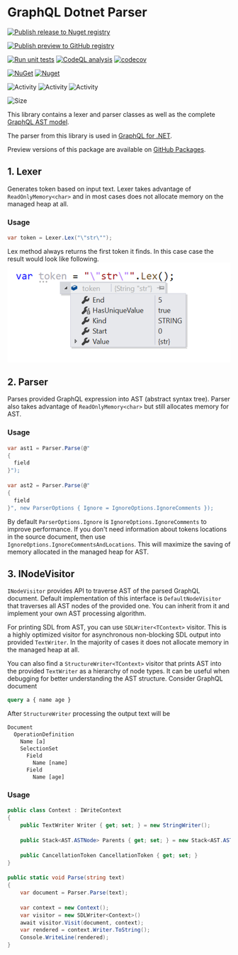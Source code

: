# GraphQL Dotnet Parser

[![Publish release to Nuget registry](https://github.com/graphql-dotnet/parser/actions/workflows/publish-release.yml/badge.svg)](https://github.com/graphql-dotnet/parser/actions/workflows/publish-release.yml)

[![Publish preview to GitHub registry](https://github.com/graphql-dotnet/parser/actions/workflows/publish-preview.yml/badge.svg)](https://github.com/graphql-dotnet/parser/actions/workflows/publish-preview.yml)

[![Run unit tests](https://github.com/graphql-dotnet/parser/actions/workflows/test.yml/badge.svg)](https://github.com/graphql-dotnet/parser/actions/workflows/test.yml)
[![CodeQL analysis](https://github.com/graphql-dotnet/parser/actions/workflows/codeql-analysis.yml/badge.svg)](https://github.com/graphql-dotnet/parser/actions/workflows/codeql-analysis.yml)
[![codecov](https://codecov.io/gh/graphql-dotnet/parser/branch/master/graph/badge.svg?token=GEjwg1by60)](https://codecov.io/gh/graphql-dotnet/parser)

[![NuGet](https://img.shields.io/nuget/v/GraphQL-Parser.svg)](https://www.nuget.org/packages/GraphQL-Parser)
[![Nuget](https://img.shields.io/nuget/dt/GraphQL-Parser)](https://www.nuget.org/packages/GraphQL-Parser)

![Activity](https://img.shields.io/github/commit-activity/w/graphql-dotnet/parser)
![Activity](https://img.shields.io/github/commit-activity/m/graphql-dotnet/parser)
![Activity](https://img.shields.io/github/commit-activity/y/graphql-dotnet/parser)

![Size](https://img.shields.io/github/repo-size/graphql-dotnet/parser)

This library contains a lexer and parser classes as well as the complete [GraphQL AST model](http://spec.graphql.org/October2021/#sec-Appendix-Grammar-Summary).

The parser from this library is used in [GraphQL for .NET](https://github.com/graphql-dotnet/graphql-dotnet).

Preview versions of this package are available on [GitHub Packages](https://github.com/orgs/graphql-dotnet/packages?repo_name=parser).

## 1. Lexer

Generates token based on input text. Lexer takes advantage of `ReadOnlyMemory<char>` and in most cases
does not allocate memory on the managed heap at all.

### Usage

```c#
var token = Lexer.Lex("\"str\"");
```

Lex method always returns the first token it finds. In this case case the result would look like following.
![lexer example](assets/lexer-example.png)

## 2. Parser

Parses provided GraphQL expression into AST (abstract syntax tree). Parser also takes advantage of
`ReadOnlyMemory<char>` but still allocates memory for AST.

### Usage

```c#
var ast1 = Parser.Parse(@"
{
  field
}");

var ast2 = Parser.Parse(@"
{
  field
}", new ParserOptions { Ignore = IgnoreOptions.IgnoreComments });
```

By default `ParserOptions.Ignore` is `IgnoreOptions.IgnoreComments` to improve performance.
If you don't need information about tokens locations in the source document, then use `IgnoreOptions.IgnoreCommentsAndLocations`.
This will maximize the saving of memory allocated in the managed heap for AST.

## 3. INodeVisitor

`INodeVisitor` provides API to traverse AST of the parsed GraphQL document.
Default implementation of this interface is `DefaultNodeVisitor` that
traverses all AST nodes of the provided one. You can inherit from it and
implement your own AST processing algorithm.

For printing SDL from AST, you can use `SDLWriter<TContext>` visitor.
This is a highly optimized visitor for asynchronous non-blocking SDL output
into provided `TextWriter`. In the majority of cases it does not allocate
memory in the managed heap at all.

You can also find a `StructureWriter<TContext>` visitor that prints AST
into the provided `TextWriter` as a hierarchy of node types. It can be useful
when debugging for better understanding the AST structure.
Consider GraphQL document

```graphql
query a { name age }
```

After `StructureWriter` processing the output text will be

```
Document
  OperationDefinition
    Name [a]
    SelectionSet
      Field
        Name [name]
      Field
        Name [age]
```

### Usage

```c#
public class Context : IWriteContext
{
    public TextWriter Writer { get; set; } = new StringWriter();

    public Stack<AST.ASTNode> Parents { get; set; } = new Stack<AST.ASTNode>();

    public CancellationToken CancellationToken { get; set; }
}

public static void Parse(string text)
{
    var document = Parser.Parse(text);

    var context = new Context();
    var visitor = new SDLWriter<Context>()
    await visitor.Visit(document, context);
    var rendered = context.Writer.ToString();
    Console.WriteLine(rendered);
}
```
